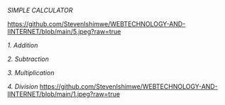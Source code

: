 *SIMPLE CALCULATOR*

https://github.com/StevenIshimwe/WEBTECHNOLOGY-AND-IINTERNET/blob/main/5.jpeg?raw=true

*1. Addition*

*2. Subtraction*

*3. Multiplication*

*4. Division*
https://github.com/StevenIshimwe/WEBTECHNOLOGY-AND-IINTERNET/blob/main/1.jpeg?raw=true
